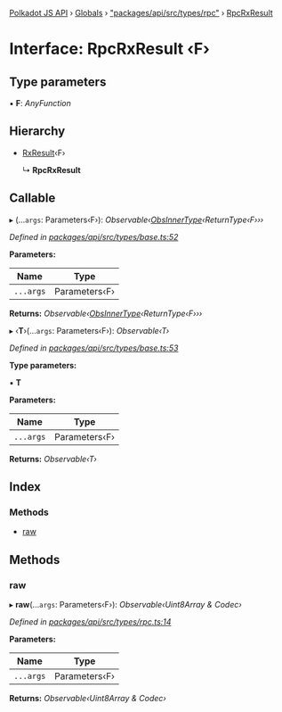 [Polkadot JS API](../README.md) › [Globals](../globals.md) › ["packages/api/src/types/rpc"](../modules/_packages_api_src_types_rpc_.md) › [RpcRxResult](_packages_api_src_types_rpc_.rpcrxresult.md)

# Interface: RpcRxResult ‹**F**›

## Type parameters

▪ **F**: *AnyFunction*

## Hierarchy

* [RxResult](_packages_api_src_types_base_.rxresult.md)‹F›

  ↳ **RpcRxResult**

## Callable

▸ (...`args`: Parameters‹F›): *Observable‹[ObsInnerType](../modules/_packages_api_src_types_base_.md#obsinnertype)‹ReturnType‹F›››*

*Defined in [packages/api/src/types/base.ts:52](https://github.com/polkadot-js/api/blob/e7be062522/packages/api/src/types/base.ts#L52)*

**Parameters:**

Name | Type |
------ | ------ |
`...args` | Parameters‹F› |

**Returns:** *Observable‹[ObsInnerType](../modules/_packages_api_src_types_base_.md#obsinnertype)‹ReturnType‹F›››*

▸ ‹**T**›(...`args`: Parameters‹F›): *Observable‹T›*

*Defined in [packages/api/src/types/base.ts:53](https://github.com/polkadot-js/api/blob/e7be062522/packages/api/src/types/base.ts#L53)*

**Type parameters:**

▪ **T**

**Parameters:**

Name | Type |
------ | ------ |
`...args` | Parameters‹F› |

**Returns:** *Observable‹T›*

## Index

### Methods

* [raw](_packages_api_src_types_rpc_.rpcrxresult.md#raw)

## Methods

###  raw

▸ **raw**(...`args`: Parameters‹F›): *Observable‹Uint8Array & Codec›*

*Defined in [packages/api/src/types/rpc.ts:14](https://github.com/polkadot-js/api/blob/e7be062522/packages/api/src/types/rpc.ts#L14)*

**Parameters:**

Name | Type |
------ | ------ |
`...args` | Parameters‹F› |

**Returns:** *Observable‹Uint8Array & Codec›*
